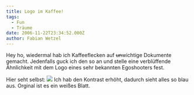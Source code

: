```yaml
---
title: Logo im Kaffee!
tags:
  - Fun
  - Träume
date: 2006-11-22T23:34:52.000Z
author: Fabian Wetzel
---
```


Hey ho, wiedermal hab ich Kaffeeflecken auf <span style="text-decoration: line-through;">un</span>wichtige Dokumente gemacht. Jedenfalls guck ich den so an und stelle eine verblüffende Ähnlichkeit mit dem Logo eines sehr bekannten Egoshooters fest.

Hier seht selbst:
![](https://az275061.vo.msecnd.net/blogmedia/2006/11/IMAGE_066k_thumb.jpg)
Ich hab den Kontrast erhöht, dadurch sieht alles so blau aus. Orginal ist es ein weißes Blatt.



